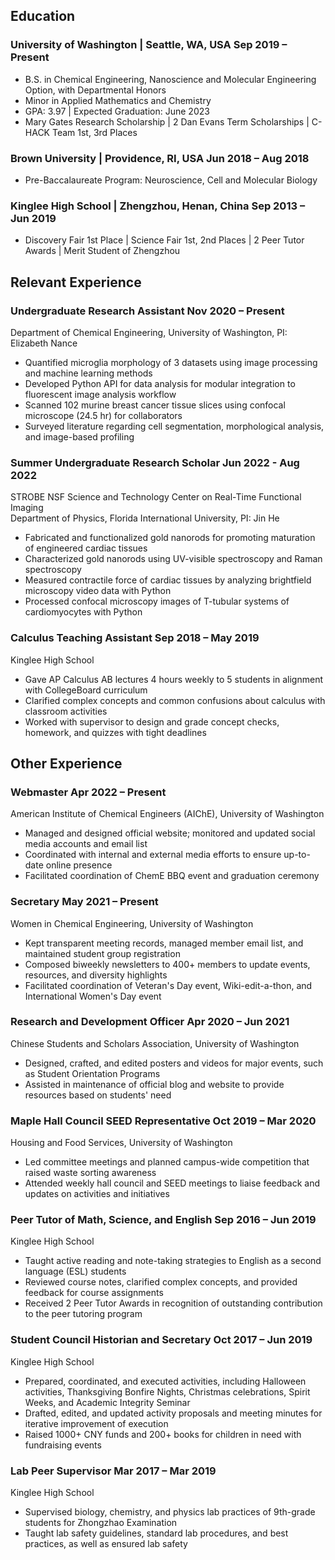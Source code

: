 

## Education

### University of Washington | <location> Seattle, WA, USA </location> <time> Sep 2019 – Present </time>

- B.S. in Chemical Engineering, Nanoscience and Molecular Engineering Option, with Departmental Honors
- Minor in Applied Mathematics and Chemistry
- GPA: 3.97 | Expected Graduation: June 2023
- Mary Gates Research Scholarship | 2 Dan Evans Term Scholarships | C-HACK Team 1st, 3rd Places

### Brown University | <location> Providence, RI, USA </location> <time> Jun 2018 – Aug 2018 </time>

- Pre-Baccalaureate Program: Neuroscience, Cell and Molecular Biology

### Kinglee High School | <location> Zhengzhou, Henan, China </location> <time> Sep 2013 – Jun 2019 </time>

- Discovery Fair 1st Place | Science Fair 1st, 2nd Places | 2 Peer Tutor Awards | Merit Student of Zhengzhou

## Relevant Experience

### Undergraduate Research Assistant <time> Nov 2020 – Present </time>

<location> Department of Chemical Engineering, University of Washington, PI: Elizabeth Nance </location>

- Quantified microglia morphology of 3 datasets using image processing and machine learning methods
- Developed Python API for data analysis for modular integration to fluorescent image analysis workflow
- Scanned 102 murine breast cancer tissue slices using confocal microscope (24.5 hr) for collaborators
- Surveyed literature regarding cell segmentation, morphological analysis, and image-based profiling

### Summer Undergraduate Research Scholar <time> Jun 2022 - Aug 2022 </time>

<location> STROBE NSF Science and Technology Center on Real-Time Functional Imaging <br/> Department of Physics, Florida International University, PI: Jin He </location>

- Fabricated and functionalized gold nanorods for promoting maturation of engineered cardiac tissues
- Characterized gold nanorods using UV-visible spectroscopy and Raman spectroscopy
- Measured contractile force of cardiac tissues by analyzing brightfield microscopy video data with Python
- Processed confocal microscopy images of T-tubular systems of cardiomyocytes with Python

### Calculus Teaching Assistant <time> Sep 2018 – May 2019 </time>

<location> Kinglee High School </location>

- Gave AP Calculus AB lectures 4 hours weekly to 5 students in alignment with CollegeBoard curriculum
- Clarified complex concepts and common confusions about calculus with classroom activities
- Worked with supervisor to design and grade concept checks, homework, and quizzes with tight deadlines

## Other Experience

### Webmaster <time> Apr 2022 – Present </time>

<location> American Institute of Chemical Engineers (AIChE), University of Washington </location>

- Managed and designed official website; monitored and updated social media accounts and email list
- Coordinated with internal and external media efforts to ensure up-to-date online presence
- Facilitated coordination of ChemE BBQ event and graduation ceremony

### Secretary <time> May 2021 – Present </time>

<location> Women in Chemical Engineering, University of Washington </location>

- Kept transparent meeting records, managed member email list, and maintained student group registration
- Composed biweekly newsletters to 400+ members to update events, resources, and diversity highlights
- Facilitated coordination of Veteran's Day event, Wiki-edit-a-thon, and International Women's Day event

### Research and Development Officer <time> Apr 2020 – Jun 2021 </time>

<location> Chinese Students and Scholars Association, University of Washington </location>

- Designed, crafted, and edited posters and videos for major events, such as Student Orientation Programs
- Assisted in maintenance of official blog and website to provide resources based on students' need

### Maple Hall Council SEED Representative <time> Oct 2019 – Mar 2020 </time>

<location> Housing and Food Services, University of Washington </location>

- Led committee meetings and planned campus-wide competition that raised waste sorting awareness
- Attended weekly hall council and SEED meetings to liaise feedback and updates on activities and initiatives

### Peer Tutor of Math, Science, and English <time> Sep 2016 – Jun 2019 </time>

<location> Kinglee High School </location>

- Taught active reading and note-taking strategies to English as a second language (ESL) students
- Reviewed course notes, clarified complex concepts, and provided feedback for course assignments
- Received 2 Peer Tutor Awards in recognition of outstanding contribution to the peer tutoring program

### Student Council Historian and Secretary <time> Oct 2017 – Jun 2019 </time>

<location> Kinglee High School </location>

- Prepared, coordinated, and executed activities, including Halloween activities, Thanksgiving Bonfire Nights, Christmas celebrations, Spirit Weeks, and Academic Integrity Seminar
- Drafted, edited, and updated activity proposals and meeting minutes for iterative improvement of execution
- Raised 1000+ CNY funds and 200+ books for children in need with fundraising events

### Lab Peer Supervisor <time> Mar 2017 – Mar 2019 </time>

<location> Kinglee High School </location>

- Supervised biology, chemistry, and physics lab practices of 9th-grade students for Zhongzhao Examination
- Taught lab safety guidelines, standard lab procedures, and best practices, as well as ensured lab safety

<!-- Detail checks: 1. No period for each bullet; 2. Past tense for previous work; 3. Present tense for current work; 4. Spell check passed; 5. Grammarly check passed; 6. Sync with Linkedin; 7. Check paper format -->
